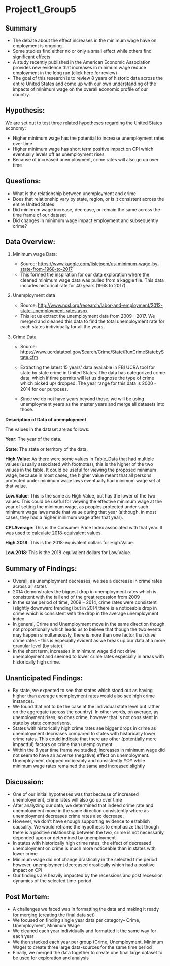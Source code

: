 # Project1_Group5

Summary
---
  * The debate about the effect increases in the minimum wage have on employment is ongoing.
  * Some studies find either no or only a small effect while others find significant effects 
  * A study recently published in the American Economic Association provides new evidence that increases in minimum wage reduce employment in the long run (click here for review)
  * The goal of this research is to review 8 years of historic data across the entire United States and come up with our own understanding of the impacts of minimum wage on the overall economic profile of our country. 

Hypothesis:
---
We are set out to test three related hypotheses regarding the United States economy: 
  * Higher minimum wage has the potential to increase unemployment rates over time
  * Higher minimum wage has short term positive impact on CPI which eventually levels off as unemployment rises
  * Because of increased unemployment, crime rates will also go up over time
  
Questions: 
---
  * What is the relationship between unemployment and crime
  * Does that relationship vary by state, region, or is it consistent across the entire United States
  * Did minimum wage increase, decrease, or remain the same across the time frame of our dataset
  * Did changes in minimum wage impact employment and subsequently crime?

Data Overview: 
---

1. Minimum wage Data:
     * Source: https://www.kaggle.com/lislejoem/us-minimum-wage-by-state-from-1968-to-2017
     * This formed the inspiration for our data exploration where the cleaned minimum wage data was pulled from a kaggle file. This data includes historical rate for 40 years (1968 to 2017). 

2. Unemployment data
     * Source: http://www.ncsl.org/research/labor-and-employment/2012-state-unemployment-rates.aspx
     * This let us extract the unemployment data from 2009 - 2017. We merged and cleaned this data to find the total unemployment rate for each states individually for all the years

3. Crime Data
     * Source: https://www.ucrdatatool.gov/Search/Crime/State/RunCrimeStatebyState.cfm

     * Extracting the latest 15 years' data available in FBI UCRA tool for state by state crime in United States. The data has categorized crime data, which if time permits will let us diagnose the type of crime which picked up/ dropped. 
The year range for this data is 2000 - 2014 for our purposes. 

    * Since we do not have years beyond those, we will be using unemployment years as the master years and merge all datasets into those.  

<b>Description of Data of unemployment</b>

The values in the dataset are as follows:

<b>Year</b>: The year of the data.

<b>State</b>: The state or territory of the data.

<b>High.Value</b>: As there were some values in Table_Data that had multiple values (usually associated with footnotes), this is the higher of the two values in the table. It could be useful for viewing the proposed minimum wage, because in most cases, the higher value meant that all persons protected under minimum wage laws eventually had minimum wage set at that value.

<b>Low.Value</b>: This is the same as High.Value, but has the lower of the two values. This could be useful for viewing the effective minimum wage at the year of setting the minimum wage, as peoples protected under such minimum wage laws made that value during that year (although, in most cases, they had a higher minimum wage after that year).

<b>CPI.Average</b>: This is the Consumer Price Index associated with that year. It was used to calculate 2018-equivalent values.

<b>High.2018</b>: This is the 2018-equivalent dollars for High.Value.

<b>Low.2018</b>: This is the 2018-equivalent dollars for Low.Value.


Summary of Findings: 
---
  * Overall, as unemployment decreases, we see a decrease in crime rates across all states
  * 2014 demonstrates the biggest drop in unemployment rates which is consistent with the tail end of the great recession from 2009
  * In the same period of time, 2009 – 2014, crime rates were consistent (slightly downward trending) but in 2014 there is a noticeable drop in crime which is consistent with the drop in the average unemployment index
  * In general, Crime and Unemployment move in the same direction though not proportionally which leads us to believe that though the two events may happen simultaneously, there is more than one factor that drive crime rates – this is especially evident as we break up our data at a more granular level (by state).
  * In the short term, increases in minimum wage did not drive unemployment and seemed to lower crime rates especially in areas with historically high crime.

Unanticipated Findings: 
---
  * By state, we expected to see that states which stood out as having higher than average unemployment rates would also see high crime instances. 
  * We found that not to be the case at the individual state level but rather on the aggregate (across the country). In other words, on average, as unemployment rises, so does crime, however that is not consistent in state by state comparisons. 
  * States with historically high crime rates see bigger drops in crime as unemployment decreases compared to states with historically lower crime rates. This could indicate that there are other (potentially more impactful) factors on crime than unemployment. 
  * Within the 8 year time frame we studied, increases in minimum wage did not seem to have an adverse (negative) effect on unemployment. Unemployment dropped noticeably and consistently YOY while minimum wage rates remained the same and increased slightly

Discussion:
---
  * One of our initial hypotheses was that because of increased unemployment, crime rates will also go up over time
  * After analyzing our data, we determined that indeed crime rate and unemployment move in the same direction consistently where as unemployment decreases crime rates also decrease. 
  * However, we don’t have enough supporting evidence to establish causality. We would reframe the hypothesis to emphasize that though there is a positive relationship between the two, crime is not necessarily depended upon or determined by  unemployment 
  * In states with historically high crime rates, the effect of decreased unemployment on crime is much more noticeable than in states with lower crime
  * Minimum wage did not change drastically in the selected time period however, unemployment decreased drastically which had a positive impact on CPI
  * Our findings are heavily impacted by the recessions and post recession dynamics of the selected time-period
  
Post Mortem:
---
  * A challenges we faced was in formatting the data and making it ready for merging (creating the final data set)
  * We focused on finding single year data per category– Crime, Unemployment, Minimum Wage
  * We cleaned each year individually and formatted it the same way for each year
  * We then stacked each year per group (Crime, Unemployment, Minimum Wage) to create three large data-sources for the same time period 
  * Finally, we merged the data together to create one final large dataset to be used for exploration and analysis





